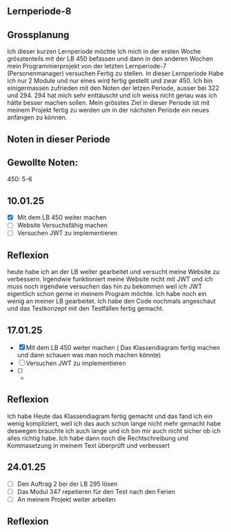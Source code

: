 ## Lernperiode-8



## Grossplanung

Ich dieser kurzen Lernperiode möchte Ich mich in der ersten Woche grösstenteils mit der LB 450 befassen und dann in den anderen Wochen mein Programmierprojekt von der letzten Lernperiode-7 (Personenmanager) versuchen Fertig zu stellen. In dieser Lernperiode Habe ich nur 2 Module und nur eines wird fertig gestellt und zwar 450. Ich bin einigermassen zufrieden mit den Noten der letzen Periode, ausser bei 322 und 294. 294 hat mich sehr enttäuscht und ich weiss nicht genau was ich hätte besser machen sollen. Mein grösstes Ziel in dieser Periode ist mit meinem Projekt fertig zu werden um in der nächsten Periode ein neues anfangen zu können.

## Noten in dieser Periode



## Gewollte Noten:

450: 5-6

## 10.01.25
- [x] Mit dem LB 450 weiter machen
- [ ] Website Versuchsfähig machen
- [ ] Versuchen JWT zu implementieren
 
## Reflexion

heute habe ich an der LB weiter gearbeitet und versucht meine Website zu verbessern. Irgendwie funktioniert meine Website nicht mit JWT und ich muss noch irgendwie versuchen das hin zu bekommen weil ich JWT eigentlich schon gerne in meinem Program möchte. Ich habe noch ein wenig an meiner LB gearbeitet. Ich habe den Code nochmals angeschaut und das Testkonzept mit den Testfällen fertig gemacht.


## 17.01.25
- [x] Mit dem LB 450 weiter machen ( Das Klassendiagram fertig machen und dann schauen was man noch machen könnte)
- [ ] Versuchen JWT zu implementieren
- [ ] -
 
## Reflexion
Ich habe Heute das Klassendiagram fertig gemacht und das fand ich ein wenig kompliziert, weil ich das auch schon lange nicht mehr gemacht habe deswegen brauchte ich auch lange und ich bin mir auch nicht sicher ob ich alles richtig habe. Ich habe dann noch die Rechtschreibung und Kommasetzung in meinem Text überprüft und verbessert


## 24.01.25
- [ ] Den Auftrag 2 bei der LB 295 lösen
- [ ] Das Modul 347 repetieren für den Test nach den Ferien
- [ ] An meinem Projekt weiter arbeiten
 
## Reflexion


